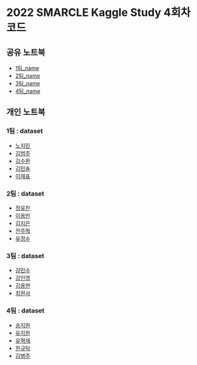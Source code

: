 # 2022 SMARCLE Kaggle Study 4회차 코드


## 공유 노트북
- [1팀_name]()
- [2팀_name]()
- [3팀_name]()
- [4팀_name]()

## 개인 노트북

### 1팀 : dataset
- [노지민]()
- [김범주]()
- [김수환]()
- [김민솔]()
- [이재표]()

### 2팀 : dataset
- [정유찬]()
- [이용빈]()
- [김지은]()
- [전주혁]()
- [유정수]()     
        
### 3팀 : dataset
- [강민수]()
- [강인영]()
- [김용현]()
- [최원서]()

### 4팀 : dataset
- [송지원](https://www.kaggle.com/code/song3song/smc-disaster-tweets-feat-nlp?scriptVersionId=96794213)
- [유지원](https://www.kaggle.com/jiyajiwon/predict-disaster-tweet-with-nlp)
- [유혁재](https://www.kaggle.com/dbgurwo/smc-basic-eda-cleaning-and-glove)
- [한규탁](https://www.kaggle.com/code/formeforu/smarcle-w4-disaster-tweets/notebook?scriptVersionId=96793964)
- [김병주](https://www.kaggle.com/byeongz/smarcle-nlp-w4)

